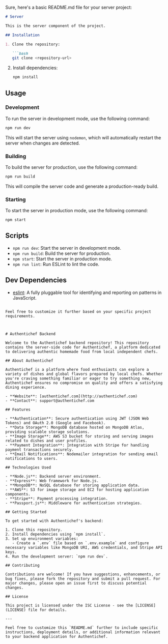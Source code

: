 Sure, here's a basic README.md file for your server project:

```markdown
# Server

This is the server component of the project.

## Installation

1. Clone the repository:

   ```bash
   git clone <repository-url>
   ```

2. Install dependencies:

   ```bash
   npm install
   ```

## Usage

### Development

To run the server in development mode, use the following command:

```bash
npm run dev
```

This will start the server using `nodemon`, which will automatically restart the server when changes are detected.

### Building

To build the server for production, use the following command:

```bash
npm run build
```

This will compile the server code and generate a production-ready build.

### Starting

To start the server in production mode, use the following command:

```bash
npm start
```

## Scripts

- `npm run dev`: Start the server in development mode.
- `npm run build`: Build the server for production.
- `npm start`: Start the server in production mode.
- `npm run lint`: Run ESLint to lint the code.



## Dev Dependencies

- [eslint](https://www.npmjs.com/package/eslint): A fully pluggable tool for identifying and reporting on patterns in JavaScript.
```

Feel free to customize it further based on your specific project requirements.



# Authentichef Backend

Welcome to the Authentichef backend repository! This repository contains the server-side code for Authentichef, a platform dedicated to delivering authentic homemade food from local independent chefs.

## About Authentichef

Authentichef is a platform where food enthusiasts can explore a variety of dishes and global flavors prepared by local chefs. Whether you're craving something familiar or eager to try something new, Authentichef ensures no compromise on quality and offers a satisfying dining experience.

- **Website**: [authentichef.com](http://authentichef.com)
- **Contact**: support@authentichef.com

## Features

- **Authentication**: Secure authentication using JWT (JSON Web Tokens) and OAuth 2.0 (Google and Facebook).
- **Data Storage**: MongoDB database hosted on MongoDB Atlas, providing scalable storage solutions.
- **Image Storage**: AWS S3 bucket for storing and serving images related to dishes and user profiles.
- **Payment Integration**: Integration with Stripe for handling payment transactions securely.
- **Email Notifications**: Nodemailer integration for sending email notifications to users.

## Technologies Used

- **Node.js**: Backend server environment.
- **Express**: Web framework for Node.js.
- **MongoDB**: NoSQL database for storing application data.
- **AWS**: S3 for image storage and EC2 for hosting application components.
- **Stripe**: Payment processing integration.
- **Passport.js**: Middleware for authentication strategies.

## Getting Started

To get started with Authentichef's backend:

1. Clone this repository.
2. Install dependencies using `npm install`.
3. Set up environment variables:
   - Create a `.env` file based on `.env.example` and configure necessary variables like MongoDB URI, AWS credentials, and Stripe API keys.
4. Run the development server: `npm run dev`.

## Contributing

Contributions are welcome! If you have suggestions, enhancements, or bug fixes, please fork the repository and submit a pull request. For major changes, please open an issue first to discuss potential changes.

## License

This project is licensed under the ISC License - see the [LICENSE](LICENSE) file for details.

---

Feel free to customize this `README.md` further to include specific instructions, deployment details, or additional information relevant to your backend application for Authentichef.
